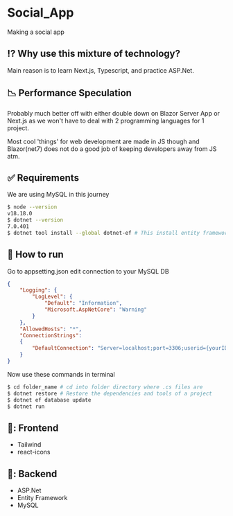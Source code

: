 # Social_App
Making a social app 

## :interrobang: Why use this mixture of technology?
Main reason is to learn Next.js, Typescript, and practice ASP.Net.

## 📉 Performance Speculation
Probably much better off with either double down on Blazor Server App or Next.js as we won't have to deal with 2 programming languages for 1 project. 

Most cool 'things' for web development are made in JS though and Blazor(net7) does not do a good job of keeping developers away from JS atm.

## :white_check_mark: Requirements
We are using MySQL in this journey
```bash
$ node --version
v18.18.0
$ dotnet --version
7.0.401
$ dotnet tool install --global dotnet-ef # This install entity framework globally
```

## :checkered_flag: How to run ##
Go to appsetting.json edit connection to your MySQL DB
```json
{  
    "Logging": {    
        "LogLevel": {      
            "Default": "Information",      
            "Microsoft.AspNetCore": "Warning"    
        }  
    },
    "AllowedHosts": "*",    
    "ConnectionStrings":    
    {        
        "DefaultConnection": "Server=localhost;port=3306;userid={yourID};password={yourPass};database={DBName};"    
    }
}
```
Now use these commands in terminal
```bash
$ cd folder_name # cd into folder directory where .cs files are
$ dotnet restore # Restore the dependencies and tools of a project
$ dotnet ef database update
$ dotnet run
```

## 🤡: Frontend
- Tailwind
- react-icons

## 👾: Backend
- ASP.Net
- Entity Framework
- MySQL
